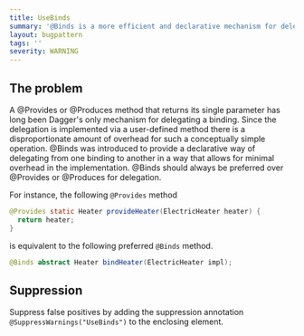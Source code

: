```yaml
---
title: UseBinds
summary: '@Binds is a more efficient and declarative mechanism for delegating a binding.'
layout: bugpattern
tags: ''
severity: WARNING
---
```


<!--
*** AUTO-GENERATED, DO NOT MODIFY ***
To make changes, edit the @BugPattern annotation or the explanation in docs/bugpattern.
-->


## The problem
A @Provides or @Produces method that returns its single parameter has long been
Dagger's only mechanism for delegating a binding. Since the delegation is
implemented via a user-defined method there is a disproportionate amount of
overhead for such a conceptually simple operation. @Binds was introduced to
provide a declarative way of delegating from one binding to another in a way
that allows for minimal overhead in the implementation. @Binds should always be
preferred over @Provides or @Produces for delegation.

For instance, the following `@Provides` method

```java
@Provides static Heater provideHeater(ElectricHeater heater) {
  return heater;
}
```

is equivalent to the following preferred `@Binds` method.

```java
@Binds abstract Heater bindHeater(ElectricHeater impl);
```

## Suppression
Suppress false positives by adding the suppression annotation `@SuppressWarnings("UseBinds")` to the enclosing element.
